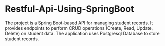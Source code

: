 # Restful-Api-Using-SpringBoot
The project is a Spring Boot-based API for managing student records. It provides endpoints to perform CRUD operations (Create, Read, Update, Delete) on student data. The application uses Postgresql Database to store student records.
